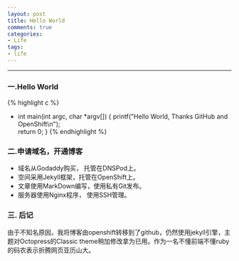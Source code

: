 ```yaml
---
layout: post
title: Hello World
comments: true
categories:
- Life
tags:
- life
---
```

---


### 一.Hello World

{% highlight c %}
- int main(int argc, char *argv[])
{
    printf("Hello World, Thanks GitHub and OpenShift\n");   
    return 0;
}
{% endhighlight %}


### 二.申请域名，开通博客
+ 域名从Godaddy购买， 托管在DNSPod上。
+ 空间采用Jekyll框架，托管在OpenShift上。
+ 文章使用MarkDown编写，使用私有Git发布。
+ 服务器使用Nginx程序， 使用SSH管理。

### 三. 后记

由于不知名原因，我将博客由openshift转移到了github，仍然使用jekyll引擎，主题对Octopress的Classic theme稍加修改拿为已用。作为一名不懂前端不懂ruby的码农表示折腾网页亚历山大。


